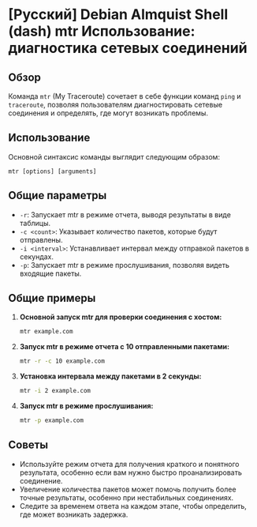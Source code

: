 # [Русский] Debian Almquist Shell (dash) mtr Использование: диагностика сетевых соединений

## Обзор
Команда `mtr` (My Traceroute) сочетает в себе функции команд `ping` и `traceroute`, позволяя пользователям диагностировать сетевые соединения и определять, где могут возникать проблемы.

## Использование
Основной синтаксис команды выглядит следующим образом:
```
mtr [options] [arguments]
```

## Общие параметры
- `-r`: Запускает mtr в режиме отчета, выводя результаты в виде таблицы.
- `-c <count>`: Указывает количество пакетов, которые будут отправлены.
- `-i <interval>`: Устанавливает интервал между отправкой пакетов в секундах.
- `-p`: Запускает mtr в режиме прослушивания, позволяя видеть входящие пакеты.

## Общие примеры
1. **Основной запуск mtr для проверки соединения с хостом:**
   ```bash
   mtr example.com
   ```

2. **Запуск mtr в режиме отчета с 10 отправленными пакетами:**
   ```bash
   mtr -r -c 10 example.com
   ```

3. **Установка интервала между пакетами в 2 секунды:**
   ```bash
   mtr -i 2 example.com
   ```

4. **Запуск mtr в режиме прослушивания:**
   ```bash
   mtr -p example.com
   ```

## Советы
- Используйте режим отчета для получения краткого и понятного результата, особенно если вам нужно быстро проанализировать соединение.
- Увеличение количества пакетов может помочь получить более точные результаты, особенно при нестабильных соединениях.
- Следите за временем ответа на каждом этапе, чтобы определить, где может возникать задержка.